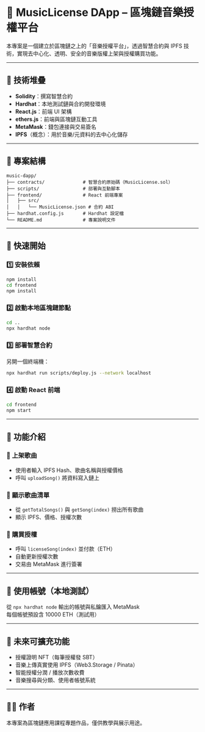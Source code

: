 # 🎵 MusicLicense DApp – 區塊鏈音樂授權平台

本專案是一個建立於區塊鏈之上的「音樂授權平台」，透過智慧合約與 IPFS 技術，實現去中心化、透明、安全的音樂版權上架與授權購買功能。

---

## 🔧 技術堆疊

- **Solidity**：撰寫智慧合約
- **Hardhat**：本地測試鏈與合約開發環境
- **React.js**：前端 UI 架構
- **ethers.js**：前端與區塊鏈互動工具
- **MetaMask**：錢包連接與交易簽名
- **IPFS**（概念）：用於音樂/元資料的去中心化儲存

---

## 📁 專案結構

```
music-dapp/
├── contracts/              # 智慧合約原始碼（MusicLicense.sol）
├── scripts/                # 部署與互動腳本
├── frontend/               # React 前端專案
│   ├── src/
│   │   └── MusicLicense.json # 合約 ABI
├── hardhat.config.js       # Hardhat 設定檔
└── README.md               # 專案說明文件
```

---

## 🚀 快速開始

### 1️⃣ 安裝依賴

```bash
npm install
cd frontend
npm install
```

### 2️⃣ 啟動本地區塊鏈節點

```bash
cd ..
npx hardhat node
```

### 3️⃣ 部署智慧合約

另開一個終端機：

```bash
npx hardhat run scripts/deploy.js --network localhost
```

### 4️⃣ 啟動 React 前端

```bash
cd frontend
npm start
```

---

## 🧪 功能介紹

### 🔹 上架歌曲
- 使用者輸入 IPFS Hash、歌曲名稱與授權價格
- 呼叫 `uploadSong()` 將資料寫入鏈上

### 🔹 顯示歌曲清單
- 從 `getTotalSongs()` 與 `getSong(index)` 撈出所有歌曲
- 顯示 IPFS、價格、授權次數

### 🔹 購買授權
- 呼叫 `licenseSong(index)` 並付款（ETH）
- 自動更新授權次數
- 交易由 MetaMask 進行簽署

---

## 📌 使用帳號（本地測試）

從 `npx hardhat node` 輸出的帳號與私鑰匯入 MetaMask  
每個帳號預設含 10000 ETH（測試用）

---

## 🔮 未來可擴充功能

- 授權證明 NFT（每筆授權發 SBT）
- 音樂上傳真實使用 IPFS（Web3.Storage / Pinata）
- 智能授權分潤 / 播放次數收費
- 音樂搜尋與分類、使用者帳號系統

---

## 👨‍💻 作者

本專案為區塊鏈應用課程專題作品，僅供教學與展示用途。

